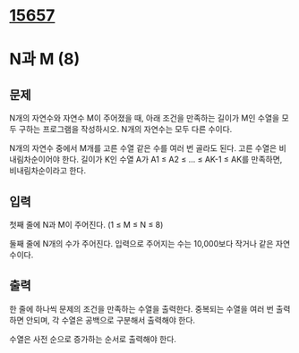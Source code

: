 # [15657](https://www.acmicpc.net/problem/15657)

# N과 M (8)

## 문제
N개의 자연수와 자연수 M이 주어졌을 때, 아래 조건을 만족하는 길이가 M인 수열을 모두 구하는 프로그램을 작성하시오. N개의 자연수는 모두 다른 수이다.

N개의 자연수 중에서 M개를 고른 수열
같은 수를 여러 번 골라도 된다.
고른 수열은 비내림차순이어야 한다.
길이가 K인 수열 A가 A1 ≤ A2 ≤ ... ≤ AK-1 ≤ AK를 만족하면, 비내림차순이라고 한다.
## 입력
첫째 줄에 N과 M이 주어진다. (1 ≤ M ≤ N ≤ 8)

둘째 줄에 N개의 수가 주어진다. 입력으로 주어지는 수는 10,000보다 작거나 같은 자연수이다.

## 출력
한 줄에 하나씩 문제의 조건을 만족하는 수열을 출력한다. 중복되는 수열을 여러 번 출력하면 안되며, 각 수열은 공백으로 구분해서 출력해야 한다.

수열은 사전 순으로 증가하는 순서로 출력해야 한다.
